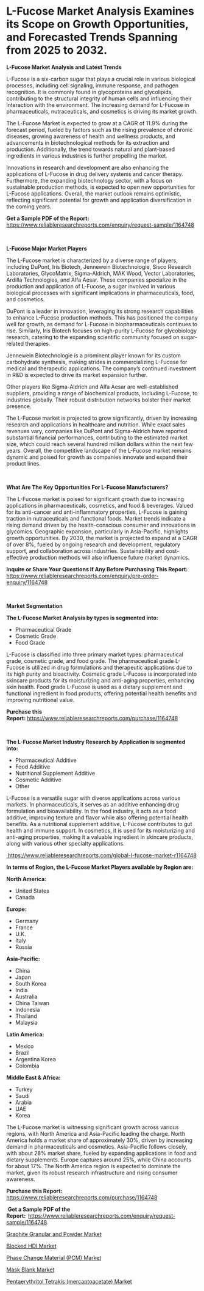 <p><h1>L-Fucose Market Analysis Examines its Scope on Growth Opportunities, and Forecasted Trends Spanning from 2025 to 2032.</h1></p><p><strong>L-Fucose Market Analysis and Latest Trends</strong></p>
<p><p>L-Fucose is a six-carbon sugar that plays a crucial role in various biological processes, including cell signaling, immune response, and pathogen recognition. It is commonly found in glycoproteins and glycolipids, contributing to the structural integrity of human cells and influencing their interaction with the environment. The increasing demand for L-Fucose in pharmaceuticals, nutraceuticals, and cosmetics is driving its market growth.</p><p>The L-Fucose Market is expected to grow at a CAGR of 11.9% during the forecast period, fueled by factors such as the rising prevalence of chronic diseases, growing awareness of health and wellness products, and advancements in biotechnological methods for its extraction and production. Additionally, the trend towards natural and plant-based ingredients in various industries is further propelling the market.</p><p>Innovations in research and development are also enhancing the applications of L-Fucose in drug delivery systems and cancer therapy. Furthermore, the expanding biotechnology sector, with a focus on sustainable production methods, is expected to open new opportunities for L-Fucose applications. Overall, the market outlook remains optimistic, reflecting significant potential for growth and application diversification in the coming years.</p></p>
<p><strong>Get a Sample PDF of the Report:&nbsp;</strong> <a href="https://www.reliableresearchreports.com/enquiry/request-sample/1164748?utm_campaign=102&utm_medium=2&utm_source=Github&utm_content=ia&utm_term=02022025&utm_id=l-fucose">https://www.reliableresearchreports.com/enquiry/request-sample/1164748</a></p>
<p>&nbsp;</p>
<p><strong>L-Fucose Major Market Players</strong></p>
<p><p>The L-Fucose market is characterized by a diverse range of players, including DuPont, Iris Biotech, Jennewein Biotechnologie, Sisco Research Laboratories, GlycoMatrix, Sigma-Aldrich, MAK Wood, Vector Laboratories, Ardilla Technologies, and Alfa Aesar. These companies specialize in the production and application of L-Fucose, a sugar involved in various biological processes with significant implications in pharmaceuticals, food, and cosmetics.</p><p>DuPont is a leader in innovation, leveraging its strong research capabilities to enhance L-Fucose production methods. This has positioned the company well for growth, as demand for L-Fucose in biopharmaceuticals continues to rise. Similarly, Iris Biotech focuses on high-purity L-Fucose for glycobiology research, catering to the expanding scientific community focused on sugar-related therapies.</p><p>Jennewein Biotechnologie is a prominent player known for its custom carbohydrate synthesis, making strides in commercializing L-Fucose for medical and therapeutic applications. The company’s continued investment in R&D is expected to drive its market expansion further.</p><p>Other players like Sigma-Aldrich and Alfa Aesar are well-established suppliers, providing a range of biochemical products, including L-Fucose, to industries globally. Their robust distribution networks bolster their market presence.</p><p>The L-Fucose market is projected to grow significantly, driven by increasing research and applications in healthcare and nutrition. While exact sales revenues vary, companies like DuPont and Sigma-Aldrich have reported substantial financial performances, contributing to the estimated market size, which could reach several hundred million dollars within the next few years. Overall, the competitive landscape of the L-Fucose market remains dynamic and poised for growth as companies innovate and expand their product lines.</p></p>
<p>&nbsp;</p>
<p><strong>What Are The Key Opportunities For L-Fucose Manufacturers?</strong></p>
<p><p>The L-Fucose market is poised for significant growth due to increasing applications in pharmaceuticals, cosmetics, and food & beverages. Valued for its anti-cancer and anti-inflammatory properties, L-Fucose is gaining traction in nutraceuticals and functional foods. Market trends indicate a rising demand driven by the health-conscious consumer and innovations in glycomics. Geographic expansion, particularly in Asia-Pacific, highlights growth opportunities. By 2030, the market is projected to expand at a CAGR of over 8%, fueled by ongoing research and development, regulatory support, and collaboration across industries. Sustainability and cost-effective production methods will also influence future market dynamics.</p></p>
<p><strong>Inquire or Share Your Questions If Any Before Purchasing This Report:</strong> <a href="https://www.reliableresearchreports.com/enquiry/pre-order-enquiry/1164748?utm_campaign=102&utm_medium=2&utm_source=Github&utm_content=ia&utm_term=02022025&utm_id=l-fucose">https://www.reliableresearchreports.com/enquiry/pre-order-enquiry/1164748</a></p>
<p>&nbsp;</p>
<p><strong>Market Segmentation</strong></p>
<p><strong>The L-Fucose Market Analysis by types is segmented into:</strong></p>
<p><ul><li>Pharmaceutical Grade</li><li>Cosmetic Grade</li><li>Food Grade</li></ul></p>
<p><p>L-Fucose is classified into three primary market types: pharmaceutical grade, cosmetic grade, and food grade. The pharmaceutical grade L-Fucose is utilized in drug formulations and therapeutic applications due to its high purity and bioactivity. Cosmetic grade L-Fucose is incorporated into skincare products for its moisturizing and anti-aging properties, enhancing skin health. Food grade L-Fucose is used as a dietary supplement and functional ingredient in food products, offering potential health benefits and improving nutritional value.</p></p>
<p><strong>Purchase this Report:&nbsp;</strong><a href="https://www.reliableresearchreports.com/purchase/1164748?utm_campaign=102&utm_medium=2&utm_source=Github&utm_content=ia&utm_term=02022025&utm_id=l-fucose">https://www.reliableresearchreports.com/purchase/1164748</a></p>
<p>&nbsp;</p>
<p><strong>The L-Fucose Market Industry Research by Application is segmented into:</strong></p>
<p><ul><li>Pharmaceutical Additive</li><li>Food Additive</li><li>Nutritional Supplement Additive</li><li>Cosmetic Additive</li><li>Other</li></ul></p>
<p><p>L-Fucose is a versatile sugar with diverse applications across various markets. In pharmaceuticals, it serves as an additive enhancing drug formulation and bioavailability. In the food industry, it acts as a food additive, improving texture and flavor while also offering potential health benefits. As a nutritional supplement additive, L-Fucose contributes to gut health and immune support. In cosmetics, it is used for its moisturizing and anti-aging properties, making it a valuable ingredient in skincare products, along with various other specialty applications.</p></p>
<p><a href="https://www.reliableresearchreports.com/global-l-fucose-market-r1164748?utm_campaign=102&utm_medium=2&utm_source=Github&utm_content=ia&utm_term=02022025&utm_id=l-fucose">&nbsp;https://www.reliableresearchreports.com/global-l-fucose-market-r1164748</a></p>
<p><strong>In terms of Region, the L-Fucose Market Players available by Region are:</strong></p>
<p>
    <p> <strong> North America: </strong>
        <ul>
            <li>United States</li>
            <li>Canada</li>
        </ul>
        </p> 
    <p> <strong> Europe: </strong>
        <ul>
            <li>Germany</li>
            <li>France</li>
            <li>U.K.</li>
            <li>Italy</li>
            <li>Russia</li>
        </ul>
        </p> 
    <p> <strong> Asia-Pacific: </strong>
        <ul>
            <li>China</li>
            <li>Japan</li>
            <li>South Korea</li>
            <li>India</li>
            <li>Australia</li>
            <li>China Taiwan</li>
            <li>Indonesia</li>
            <li>Thailand</li>
            <li>Malaysia</li>
        </ul>
        </p> 
    <p> <strong> Latin America: </strong>
        <ul>
            <li>Mexico</li>
            <li>Brazil</li>
            <li>Argentina Korea</li>
            <li>Colombia</li>
        </ul>
        </p> 
    <p> <strong> Middle East & Africa: </strong>
        <ul>
            <li>Turkey</li>
            <li>Saudi</li>
            <li>Arabia</li>
            <li>UAE</li>
            <li>Korea</li>
        </ul>
    </p>
    </p>
<p><p>The L-Fucose market is witnessing significant growth across various regions, with North America and Asia-Pacific leading the charge. North America holds a market share of approximately 30%, driven by increasing demand in pharmaceuticals and cosmetics. Asia-Pacific follows closely, with about 28% market share, fueled by expanding applications in food and dietary supplements. Europe captures around 25%, while China accounts for about 17%. The North America region is expected to dominate the market, given its robust research infrastructure and rising consumer awareness.</p></p>
<p><strong>Purchase this Report: </strong><a href="https://www.reliableresearchreports.com/purchase/1164748?utm_campaign=102&utm_medium=2&utm_source=Github&utm_content=ia&utm_term=02022025&utm_id=l-fucose">https://www.reliableresearchreports.com/purchase/1164748</a></p>
<p>&nbsp;<strong>Get a Sample PDF of the Report:&nbsp;&nbsp;</strong><a href="https://www.reliableresearchreports.com/enquiry/request-sample/1164748?utm_campaign=102&utm_medium=2&utm_source=Github&utm_content=ia&utm_term=02022025&utm_id=l-fucose">https://www.reliableresearchreports.com/enquiry/request-sample/1164748</a></p>
<p><strong></strong></p>
<p><p><a href="https://github.com/nafidurii/Market-Research-Report-List-1/blob/main/graphite-granular-and-powder-market.md?utm_campaign=102&utm_medium=2&utm_source=Github&utm_content=ia&utm_term=02022025&utm_id=l-fucose">Graphite Granular and Powder Market</a></p><p><a href="https://github.com/tumacaakesha78/Market-Research-Report-List-1/blob/main/blocked-hdi-market.md?utm_campaign=102&utm_medium=2&utm_source=Github&utm_content=ia&utm_term=02022025&utm_id=l-fucose">Blocked HDI Market</a></p><p><a href="https://github.com/pearlinewhite4692/Market-Research-Report-List-1/blob/main/phase-change-material-pcm-market.md?utm_campaign=102&utm_medium=2&utm_source=Github&utm_content=ia&utm_term=02022025&utm_id=l-fucose">Phase Change Material (PCM) Market</a></p><p><a href="https://github.com/dbichayison/Market-Research-Report-List-1/blob/main/mask-blank-market.md?utm_campaign=102&utm_medium=2&utm_source=Github&utm_content=ia&utm_term=02022025&utm_id=l-fucose">Mask Blank Market</a></p><p><a href="https://github.com/pinzinyaah/Market-Research-Report-List-1/blob/main/pentaerythritol-tetrakis-mercaptoacetate-market.md?utm_campaign=102&utm_medium=2&utm_source=Github&utm_content=ia&utm_term=02022025&utm_id=l-fucose">Pentaerythritol Tetrakis (mercaptoacetate) Market</a></p></p>